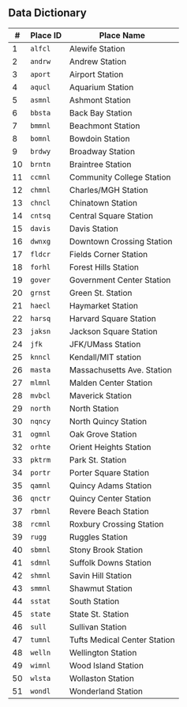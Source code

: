 ## Data Dictionary

|#| Place ID | Place Name |
| --- | --- | --- |
|1| `alfcl` | Alewife Station |
|2| `andrw` | Andrew Station |
|3| `aport` | Airport Station |
|4| `aqucl` | Aquarium Station |
|5| `asmnl` | Ashmont Station |
|6| `bbsta` | Back Bay Station |
|7| `bmmnl` | Beachmont Station |
|8| `bomnl` | Bowdoin Station |
|9| `brdwy` | Broadway Station |
|10| `brntn` | Braintree Station |
|11| `ccmnl` | Community College Station |
|12| `chmnl` | Charles/MGH Station |
|13| `chncl` | Chinatown Station |
|14| `cntsq` | Central Square Station |
|15| `davis` | Davis Station |
|16| `dwnxg` | Downtown Crossing Station |
|17| `fldcr` | Fields Corner Station |
|18| `forhl` | Forest Hills Station |
|19| `gover` | Government Center Station |
|20| `grnst` | Green St. Station |
|21| `haecl` | Haymarket Station |
|22| `harsq` | Harvard Square Station |
|23| `jaksn` | Jackson Square Station |
|24| `jfk` | JFK/UMass Station |
|25| `knncl` | Kendall/MIT station |
|26| `masta` | Massachusetts Ave. Station |
|27| `mlmnl` | Malden Center Station |
|28| `mvbcl` | Maverick Station |
|29| `north` | North Station |
|30| `nqncy` | North Quincy Station |
|31| `ogmnl` | Oak Grove Station |
|32| `orhte` | Orient Heights Station |
|33| `pktrm` | Park St. Station |
|34| `portr` | Porter Square Station |
|35| `qamnl` | Quincy Adams Station |
|36| `qnctr` | Quincy Center Station |
|37| `rbmnl` | Revere Beach Station |
|38| `rcmnl` | Roxbury Crossing Station |
|39| `rugg` | Ruggles Station |
|40| `sbmnl` | Stony Brook Station |
|41| `sdmnl` | Suffolk Downs Station |
|42| `shmnl` | Savin Hill Station |
|43| `smmnl` | Shawmut Station |
|44| `sstat` | South Station |
|45| `state` | State St. Station |
|46| `sull` | Sullivan Station |
|47| `tumnl` | Tufts Medical Center Station |
|48| `welln` | Wellington Station |
|49| `wimnl` | Wood Island Station |
|50| `wlsta` | Wollaston Station |
|51| `wondl` | Wonderland Station |
